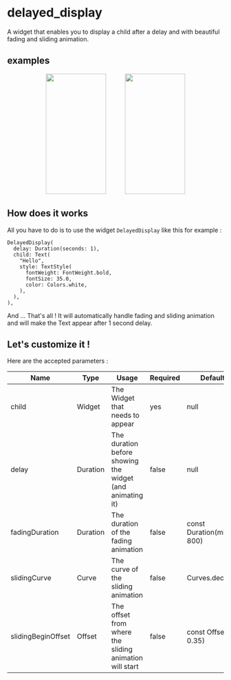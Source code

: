# delayed_display

A widget that enables you to display a child after a delay and with beautiful fading and sliding animation.

## examples

<p align="center">
<img src="https://raw.githubusercontent.com/ThomasEcalle/delayed_display/master/documentation/horizontal.gif" width="140" height="280" hspace="20"/>
  
<img src="https://raw.githubusercontent.com/ThomasEcalle/delayed_display/master/documentation/vertical.gif" width="140" height="280" hspace="20"/>
</p>

## How does it works

All you have to do is to use the widget `DelayedDisplay` like this for example :

```
DelayedDisplay(
  delay: Duration(seconds: 1),
  child: Text(
    "Hello",
    style: TextStyle(
      fontWeight: FontWeight.bold,
      fontSize: 35.0,
      color: Colors.white,
    ),
  ),
),
```

And ... That's all ! It will automatically handle fading and sliding animation and will make the Text appear after 1 second delay.

## Let's customize it !

Here are the accepted parameters :

| Name  | Type | Usage | Required | Default Value |
| ------------- | ------------- | ------------- | ------------- | ------------- |
| child  | Widget | The Widget that needs to appear | yes | null |
| delay  | Duration | The duration before showing the widget (and animating it) | false | null |
| fadingDuration  | Duration | The duration of the fading animation | false | const Duration(milliseconds: 800)|
| slidingCurve  | Curve | The curve of the sliding animation| false | Curves.decelerate |
| slidingBeginOffset  | Offset | The offset from where the sliding animation will start | false | const Offset(0.0, 0.35) |
